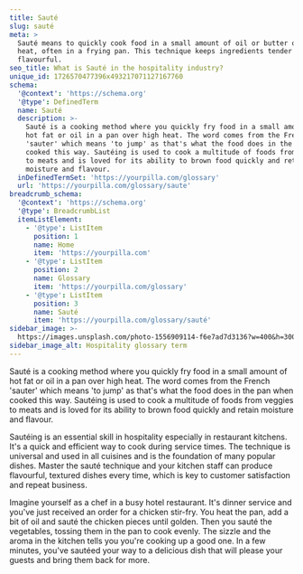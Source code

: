 ```yaml
---
title: Sauté
slug: sauté
meta: >
  Sauté means to quickly cook food in a small amount of oil or butter over high
  heat, often in a frying pan. This technique keeps ingredients tender and
  flavourful.
seo_title: What is Sauté in the hospitality industry?
unique_id: 1726570477396x493217071127167760
schema:
  '@context': 'https://schema.org'
  '@type': DefinedTerm
  name: Sauté
  description: >-
    Sauté is a cooking method where you quickly fry food in a small amount of
    hot fat or oil in a pan over high heat. The word comes from the French
    'sauter' which means 'to jump' as that's what the food does in the pan when
    cooked this way. Sautéing is used to cook a multitude of foods from veggies
    to meats and is loved for its ability to brown food quickly and retain
    moisture and flavour.
  inDefinedTermSet: 'https://yourpilla.com/glossary'
  url: 'https://yourpilla.com/glossary/saute'
breadcrumb_schema:
  '@context': 'https://schema.org'
  '@type': BreadcrumbList
  itemListElement:
    - '@type': ListItem
      position: 1
      name: Home
      item: 'https://yourpilla.com'
    - '@type': ListItem
      position: 2
      name: Glossary
      item: 'https://yourpilla.com/glossary'
    - '@type': ListItem
      position: 3
      name: Sauté
      item: 'https://yourpilla.com/glossary/sauté'
sidebar_image: >-
  https://images.unsplash.com/photo-1556909114-f6e7ad7d3136?w=400&h=300&fit=crop&auto=format
sidebar_image_alt: Hospitality glossary term
---
```

Sauté is a cooking method where you quickly fry food in a small amount of hot fat or oil in a pan over high heat. The word comes from the French 'sauter' which means 'to jump' as that's what the food does in the pan when cooked this way. Sautéing is used to cook a multitude of foods from veggies to meats and is loved for its ability to brown food quickly and retain moisture and flavour.

Sautéing is an essential skill in hospitality especially in restaurant kitchens. It's a quick and efficient way to cook during service times. The technique is universal and used in all cuisines and is the foundation of many popular dishes. Master the sauté technique and your kitchen staff can produce flavourful, textured dishes every time, which is key to customer satisfaction and repeat business.

Imagine yourself as a chef in a busy hotel restaurant. It's dinner service and you've just received an order for a chicken stir-fry. You heat the pan, add a bit of oil and sauté the chicken pieces until golden. Then you sauté the vegetables, tossing them in the pan to cook evenly. The sizzle and the aroma in the kitchen tells you you're cooking up a good one. In a few minutes, you've sautéed your way to a delicious dish that will please your guests and bring them back for more.
